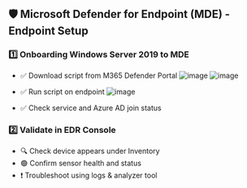 ## 🛡️ Microsoft Defender for Endpoint (MDE) - Endpoint Setup

### 1️⃣ Onboarding Windows Server 2019 to MDE
- ✅ Download script from M365 Defender Portal
![image](https://github.com/user-attachments/assets/ca28ee42-bfb2-4dba-bbeb-016f885b1cbe)
![image](https://github.com/user-attachments/assets/c423f7e0-b2b1-4813-8b04-e3d8badc4418)


- ✅ Run script on endpoint
![image](https://github.com/user-attachments/assets/cb09b251-918b-4b05-80e0-aeedc58db24b)

- ✅ Check service and Azure AD join status

### 2️⃣ Validate in EDR Console
- 🔍 Check device appears under Inventory
- 🟢 Confirm sensor health and status
- ❗ Troubleshoot using logs & analyzer tool
